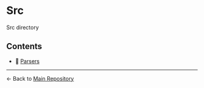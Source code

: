 # Src

Src directory

## Contents

- 📁 [Parsers](./parsers/)

---

← Back to [Main Repository](../../../docs/standards/UNIFIED_STANDARDS.md)
